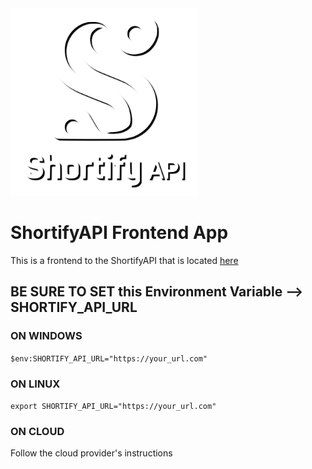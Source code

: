 <img src="https://github.com/dtsoden/shortifyapi/raw/main/logo.png" alt="ShortifyAPI" height="300">

# ShortifyAPI Frontend App
This is a frontend to the ShortifyAPI that is located [here](https://github.com/dtsoden/shortifyapi/tree/main)

## BE SURE TO SET this Environment Variable --> SHORTIFY_API_URL

### ON WINDOWS
```$env:SHORTIFY_API_URL="https://your_url.com"```

### ON LINUX
```export SHORTIFY_API_URL="https://your_url.com"```

### ON CLOUD
Follow the cloud provider's instructions    
